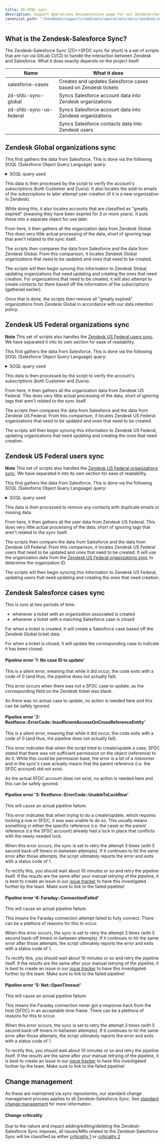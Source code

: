 ```yaml
---
title: ZD-SFDC sync
description: Support Operations documentation page for our Zendesk<>Salesforce Sync
canonical_path: "/handbook/support/readiness/operations/docs/zendesk/zendesk_salesforce_sync"
---
```


## What is the Zendesk-Salesforce Sync?

The Zendesk-Salesforce Sync (ZD<>SFDC sync for short) is a set of scripts that
are run via GitLab CI/CD to handle the interaction between Zendesk and
Salesforce. What it does exactly depends on the project itself:

| Name                    | What it does |
|-------------------------|--------------|
| salesforce-cases        | Creates and updates Salesforce cases based on Zendesk tickets |
| zd-sfdc-sync-global     | Syncs Salesforce account data into Zendesk organizations      |
| zd-sfdc-sync-us-federal | Syncs Salesforce account data into Zendesk organizations      |
|                         | Syncs Salesforce contacts data into Zendesk users             |

## Zendesk Global organizations sync

This first gathers the data from Salesforce. This is done via the following SOQL
(Salesforce Object Query Language) query:

<details>
<summary>SOQL query used</summary>

```sql
SELECT
  Account.Account_ID_18__c,
  Account.Name,
  Account.CARR_This_Account__c,
  Account.Ultimate_Parent_Sales_Segment_Employees__c,
  Account.Account_Owner_Calc__c,
  Account.Number_of_Licenses_This_Account__c,
  Account.Type,
  Account.Technical_Account_Manager_Name__c,
  Account.Account_Demographics_Geo__c,
  Account.GS_Health_Score_Color__c,
  Account.Next_Renewal_Date__c,
  Account.Restricted_Account__c,
  Account.Partners_Partner_Status__c,
  Account.Partners_Partner_Type__c,
  Account.Partner_Track__c,
  (SELECT
     Current_Subscription_Status__c,
     Current_Term_End_Date__c,
     Current_Term_Start_Date__c,
     Entitled_Seats__c,
     Product_Tier_Name_Short__c,
     Plan_Name__c
   FROM Customer_Subscriptions__r
   WHERE Current_Subscription_Status__c = 'Active'),
  (SELECT
     Name,
     Zuora__Status__c,
     Zuora__SubscriptionEndDate__c,
     Zuora__SubscriptionStartDate__c,
     Support_Level__c,
     Zuora__OpportunityName__c,
     Zuora__SubscriptionNumber__c
   FROM Zuora__Subscriptions__r
   WHERE Zuora__Status__c = 'Active'),
  (SELECT
     Name,
     Zuora__SoldToWorkEmail__c
   FROM Zuora__R00N40000001kyLcEAI__r
   WHERE IsDeleted = false)
FROM Account
WHERE
  (Account.Type IN ('Customer', 'Former Customer') OR
   Account.Account_ID_18__c = '0014M00001sGJ8xQAG') OR
  (Account.Type = 'Partner' AND
   Account.Partners_Partner_Status__c IN ('Authorized', 'Former') AND
   Account.Partners_Partner_Type__c IN ('Alliance', 'Channel') AND
   Account.Partner_Track__c IN ('Open', 'Select', 'Technology')
  )
```

</details>

This data is then processed by the script to verify the account's subscriptions
(both Customer and Zuora). It also locates the sold-to emails of the
subscriptions to later attempt user creation (if it is a new organization in
Zendesk).

While doing this, it also locates accounts that are classified as "greatly
expired" (meaning they have been expired for 3 or more years). It puts these
into a separate object for use later.

From here, it then gathers all the organization data from Zendesk Global. This
does very little actual processing of the data, short of ignoring tags that
aren't related to the sync itself.

The scripts then compares the data from Salesforce and the data from Zendesk
Global. From this comparison, it locates Zendesk Global organizations that need
to be updated and ones that need to be created.

The scripts will then begin syncing this information to Zendesk Global, updating
organizations that need updating and creating the ones that need creation. For
organizations that need to be created, it will also attempt to create contacts
for them based off the information of the subscriptions (gathered earlier).

Once that is done, the scripts then remove all "greatly expired" organizations
from Zendesk Global in accordance with our data retention policy.

## Zendesk US Federal organizations sync

**Note** This set of scripts also handles the
[Zendesk US Federal users sync](#zendesk-us-federal-users-sync). We have
separated it into its own section for ease of readability.

This first gathers the data from Salesforce. This is done via the following SOQL
(Salesforce Object Query Language) query:

<details>
<summary>SOQL query used</summary>

```sql
SELECT
  Account.Account_ID_18__c,
  Account.Name,
  Account.CARR_This_Account__c,
  Account.Ultimate_Parent_Sales_Segment_Employees__c,
  Account.Account_Owner_Calc__c,
  Account.Number_of_Licenses_This_Account__c,
  Account.Type,
  Account.Technical_Account_Manager_Name__c,
  Account.GS_Health_Score_Color__c,
  Account.Next_Renewal_Date__c,
  Account.Restricted_Account__c,
  Solutions_Architect_Lookup__r.Name,
  (SELECT
     Current_Subscription_Status__c,
     Current_Term_End_Date__c,
     Current_Term_Start_Date__c,
     Entitled_Seats__c,
     Product_Tier_Name_Short__c,
     Plan_Name__c
   FROM Customer_Subscriptions__r
   WHERE Current_Subscription_Status__c = 'Active'),
  (SELECT
     Name,
     Zuora__Status__c,
     Zuora__SubscriptionEndDate__c,
     Zuora__SubscriptionStartDate__c,
     Support_Level__c,
     Zuora__OpportunityName__c,
     Zuora__SubscriptionNumber__c
   FROM Zuora__Subscriptions__r
   WHERE Zuora__Status__c = 'Active'),
  (SELECT
     Name,
     Zuora__SoldToWorkEmail__c
   FROM Zuora__R00N40000001kyLcEAI__r
   WHERE IsDeleted = false)
FROM Account
WHERE
  Type IN ('Customer', 'Former Customer')
  AND (
    (
      Account_Demographics_Territory__c LIKE 'PUBSEC%'
      AND Account_Demographics_Territory__c != 'PUBSEC_'
      AND (NOT Account_Demographics_Territory__c LIKE '%SLED%')
    )
    OR Support_Instance__c = 'federal-support'
  )
```

</details>

This data is then processed by the script to verify the account's subscriptions
(both Customer and Zuora).

From here, it then gathers all the organization data from Zendesk US Federal.
This does very little actual processing of the data, short of ignoring tags that
aren't related to the sync itself.

The scripts then compares the data from Salesforce and the data from Zendesk
US Federal. From this comparison, it locates Zendesk US Federal organizations
that need to be updated and ones that need to be created.

The scripts will then begin syncing this information to Zendesk US Federal,
updating organizations that need updating and creating the ones that need
creation.

## Zendesk US Federal users sync

**Note** This set of scripts also handles the
[Zendesk US Federal organizations sync](#zendesk-us-federal-organizations-sync).
We have separated it into its own section for ease of readability.

This first gathers the data from Salesforce. This is done via the following SOQL
(Salesforce Object Query Language) query:

<details>
<summary>SOQL query used</summary>

```sql
SELECT
  Contact.Name,
  Contact.Email,
  Account.Account_ID_18__c,
  Account.Name,
  Contact.Inactive_Contact__c
FROM Contact
WHERE
  Contact.Inactive_Contact__c = false
  AND Account.Type IN ('Customer', 'Former Customer')
  AND (
    (
      Account.Account_Demographics_Territory__c LIKE 'PUBSEC%'
      AND Account.Account_Demographics_Territory__c != 'PUBSEC_'
      AND (NOT Account.Account_Demographics_Territory__c LIKE '%SLED%')
    )
    OR Account.Support_Instance__c = 'federal-support'
  )
```

</details>

This data is then processed to remove any contacts with duplicate emails or
missing data.

From here, it then gathers all the user data from Zendesk US Federal. This does
very little actual processing of the data, short of ignoring tags that aren't
related to the sync itself.

The scripts then compare the data from Salesforce and the data from Zendesk US
Federal. From this comparison, it locates Zendesk US Federal users that need to
be updated and ones that need to be created. It will use the organization data
from the
[Zendesk US Federal organizations sync](#zendesk-us-federal-organizations-sync)
to determine the organization ID.

The scripts will then begin syncing this information to Zendesk US Federal,
updating users that need updating and creating the ones that need creation.

## Zendesk Salesforce cases sync

This is runs at two periods of time:

- whenever a ticket with an organization associated is created
- whenever a ticket with a matching Salesforce case is closed

For when a ticket is created, it will create a Salesforce case based off the
Zendesk Global ticket data.

For when a ticket is closed, it will update the corresponding case to indicate
it has been closed.

#### Pipeline error '1: No case ID to update'

This is a silent error, meaning that while it did occur, the code exits with a
code of 0 (and thus, the pipeline does not actually fail).

This error occurs when there was not a SFDC case to update, as the corresponding
field on the Zendesk ticket was blank.

As there was no actual case to update, no action is needed here and this can be
safely ignored.

#### Pipeline error '2: Restforce::ErrorCode::InsufficientAccessOnCrossReferenceEntity'

This is a silent error, meaning that while it did occur, the code exits with a
code of 0 (and thus, the pipeline does not actually fail).

This error indicates that when the script tried to create/update a case, SFDC
stated that there was not sufficient permission on the object (reference) to do
it. While this could be permission base, the error is a bit of a misnomer and in
the sync's case actually means that the parent reference (i.e. the SFDC account)
did not exist.

As the actual SFDC account does not exist, no action is needed here and this can
be safely ignored.

#### Pipeline error '3: Restforce::ErrorCode::UnableToLockRow'

This will cause an actual pipeline failure.

This error indicates that when trying to do a create/update, which requires
locking a row in SFDC, it was was unable to do so. This usually means something
in either the specific reference (i.e. the case) or the parent reference (i.e
the SFDC account) already had a lock in place that conflicts with the newly
needed lock.

When this error occurs, the sync is set to retry the attempt 3 times (with 5
second back-off timers in-between attempts). If it continues to hit the same
error after those attempts, the script ultimately reports the error and exits
with a status code of 1.

To rectify this, you should wait about 10 minutes or so and retry the pipeline
itself. If the results are the same after your manual retrying of the pipeline,
it is best to create an issue in our
[issue tracker](https://gitlab.com/gitlab-com/support/support-ops/support-ops-project/-/issues/new)
to have this investigated further by the team. Make sure to link to the failed
pipeline!

#### Pipeline error '4: Faraday::ConnectionFailed'

This will cause an actual pipeline failure.

This means the Faraday connection attempt failed to fully connect. There can be
a plethora of reasons for this to occur.

When this error occurs, the sync is set to retry the attempt 3 times (with 5
second back-off timers in-between attempts). If it continues to hit the same
error after those attempts, the script ultimately reports the error and exits
with a status code of 1.

To rectify this, you should wait about 10 minutes or so and retry the pipeline
itself. If the results are the same after your manual retrying of the pipeline,
it is best to create an issue in our
[issue tracker](https://gitlab.com/gitlab-com/support/support-ops/support-ops-project/-/issues/new)
to have this investigated further by the team. Make sure to link to the failed
pipeline!

#### Pipeline error '5: Net::OpenTimeout'

This will cause an actual pipeline failure.

This means the Faraday connection never got a response back from the host (SFDC)
in an acceptable time frame. There can be a plethora of reasons for this to
occur.

When this error occurs, the sync is set to retry the attempt 3 times (with 5
second back-off timers in-between attempts). If it continues to hit the same
error after those attempts, the script ultimately reports the error and exits
with a status code of 1.

To rectify this, you should wait about 10 minutes or so and retry the pipeline
itself. If the results are the same after your manual retrying of the pipeline,
it is best to create an issue in our
[issue tracker](https://gitlab.com/gitlab-com/support/support-ops/support-ops-project/-/issues/new)
to have this investigated further by the team. Make sure to link to the failed
pipeline!

## Change management

As these are maintained via sync repositories, our standard change management
process applies to all Zendesk-Salesforce Sync. See
[standard change management](/handbook/support/readiness/operations/docs/change_management#standard-change-management)
for more information.

#### Change criticality

Due to the nature and impact adding/editing/deleting the Zendesk-Salesforce Sync
imposes, all issues/MRs related to the Zendesk-Salesforce Sync will be
classified as either
[criticality 1](/handbook/support/readiness/operations/docs/change_criticalities#criticality-1)
or
[criticality 2](/handbook/support/readiness/operations/docs/change_criticalities#criticality-2)
